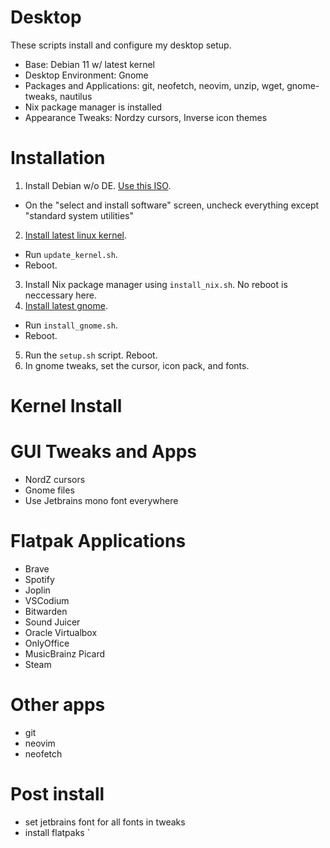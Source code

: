 # Desktop

These scripts install and configure my desktop setup.

- Base: Debian 11 w/ latest kernel
- Desktop Environment: Gnome
- Packages and Applications: git, neofetch, neovim, unzip, wget, gnome-tweaks, nautilus
- Nix package manager is installed
- Appearance Tweaks: Nordzy cursors, Inverse icon themes

# Installation

1. Install Debian w/o DE. [Use this ISO](https://cdimage.debian.org/cdimage/unofficial/non-free/cd-including-firmware/weekly-builds/amd64/iso-cd/).
  - On the "select and install software" screen, uncheck everything except "standard system utilities"
2. [Install latest linux kernel](https://www.linuxcapable.com/how-to-install-latest-linux-kernel-on-debian-linux/).
  - Run `update_kernel.sh`.
  - Reboot.
3. Install Nix package manager using `install_nix.sh`. No reboot is neccessary here.
4. [Install latest gnome](https://raspberrytips.com/latest-gnome-installation-debian/).
  - Run `install_gnome.sh`. 
  - Reboot.
5. Run the `setup.sh` script. Reboot.
6. In gnome tweaks, set the cursor, icon pack, and fonts.

# Kernel Install

# GUI Tweaks and Apps
- NordZ cursors
- Gnome files
- Use Jetbrains mono font everywhere

# Flatpak Applications
- Brave
- Spotify
- Joplin
- VSCodium
- Bitwarden
- Sound Juicer
- Oracle Virtualbox
- OnlyOffice
- MusicBrainz Picard
- Steam

# Other apps
- git
- neovim
- neofetch

# Post install
- set jetbrains font for all fonts in tweaks
- install flatpaks `